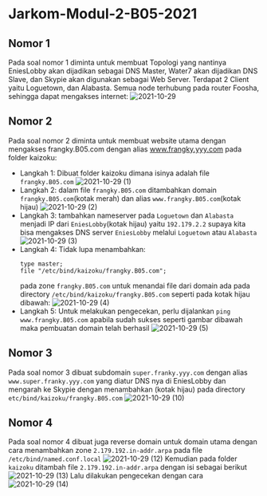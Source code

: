 # Jarkom-Modul-2-B05-2021

## Nomor 1
Pada soal nomor 1 diminta untuk membuat Topologi yang nantinya EniesLobby akan dijadikan sebagai DNS Master, Water7 akan dijadikan DNS Slave, dan Skypie akan digunakan sebagai Web Server. Terdapat 2 Client yaitu Loguetown, dan Alabasta. Semua node terhubung pada router Foosha, sehingga dapat mengakses internet:
![2021-10-29](https://user-images.githubusercontent.com/71221969/139354127-69f0f318-e934-4337-8240-a2521002b7f9.png)

## Nomor 2
Pada soal nomor 2 diminta untuk membuat website utama dengan mengakses frangky.B05.com dengan alias www.frangky.yyy.com pada folder kaizoku:
 - Langkah 1: Dibuat folder kaizoku dimana isinya adalah file `frangky.B05.com`
   ![2021-10-29 (1)](https://user-images.githubusercontent.com/71221969/139354593-79d7c23b-e23b-4fe0-beff-22d8bf759dd2.png)
 - Langkah 2: dalam file `frangky.B05.com` ditambahkan domain `frangky.B05.com`(kotak merah) dan alias `www.frangky.B05.com`(kotak hijau)
   ![2021-10-29 (2)](https://user-images.githubusercontent.com/71221969/139354859-de08b1a1-e829-4141-b1c7-bd27f39cb8e5.png)
 - Langkah 3: tambahkan nameserver pada `Loguetown` dan `Alabasta` menjadi IP dari `EniesLobby`(kotak hijau) yaitu `192.179.2.2` supaya kita bisa mengakses DNS server `EniesLobby` melalui `Loguetown` atau `Alabasta`
   ![2021-10-29 (3)](https://user-images.githubusercontent.com/71221969/139355259-18d5ecd6-4b58-4f12-8c02-86c451d4f6c8.png)
 - Langkah 4: Tidak lupa menambahkan:
   ```
   type master;
   file "/etc/bind/kaizoku/frangky.B05.com";
   ```
   pada zone `frangky.B05.com` untuk menandai file dari domain ada pada directory `/etc/bind/kaizoku/frangky.B05.com` seperti pada kotak hijau dibawah:
   ![2021-10-29 (4)](https://user-images.githubusercontent.com/71221969/139355780-ff24c7f5-4562-4d34-8d33-ece4ff108db7.png)
 - Langkah 5: Untuk melakukan pengecekan, perlu dijalankan `ping www.frangky.B05.com` apabila sudah sukses seperti gambar dibawah maka pembuatan domain telah berhasil
   ![2021-10-29 (5)](https://user-images.githubusercontent.com/71221969/139356064-14e90e9d-c4f3-4ef7-8599-39455b149f8f.png)

## Nomor 3
Pada soal nomor 3 dibuat subdomain `super.franky.yyy.com` dengan alias `www.super.franky.yyy.com` yang diatur DNS nya di EniesLobby dan mengarah ke Skypie dengan menambahkan (kotak hijau) pada directory `etc/bind/kaizoku/frangky.B05.com`
![2021-10-29 (10)](https://user-images.githubusercontent.com/71221969/139470390-ce66eb1b-ceb3-4628-8b23-a98aeada394a.png)

## Nomor 4
Pada soal nomor 4 dibuat juga reverse domain untuk domain utama dengan cara menambahkan zone `2.179.192.in-addr.arpa` pada file `/etc/bind/named.conf.local`
![2021-10-29 (12)](https://user-images.githubusercontent.com/71221969/139472726-000102fa-099e-4470-b213-7d1196755bce.png)
Kemudian pada folder `kaizoku` ditambah file `2.179.192.in-addr.arpa` dengan isi sebagai berikut
![2021-10-29 (13)](https://user-images.githubusercontent.com/71221969/139473069-35bedb44-4edd-4410-b193-76134a87f810.png)
Lalu dilakukan pengecekan dengan cara 
![2021-10-29 (14)](https://user-images.githubusercontent.com/71221969/139473326-5a7f5ea3-1127-4431-ad79-58eeaf2ffba7.png)

